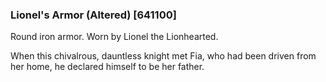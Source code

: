 ### Lionel's Armor (Altered) [641100]

Round iron armor. Worn by Lionel the Lionhearted.

When this chivalrous, dauntless knight met Fia, who had been driven from her home, he declared himself to be her father.